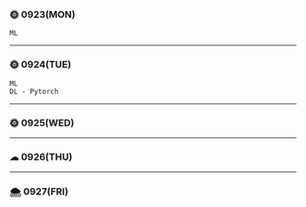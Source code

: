 
### 🌞 0923(MON)
    ML   
---

### 🌞 0924(TUE)
    ML
    DL - Pytorch
---

### 🌞 0925(WED)
    
---

### ☁ 0926(THU)
    
---

### 🌨 0927(FRI)
    
